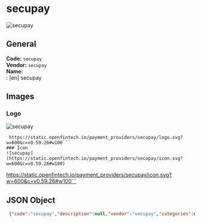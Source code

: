 # secupay 
![secupay](https://static.openfintech.io/payment_providers/secupay/logo.svg?w=600&c=v0.59.26#w100)  
## General 
**Code:** `secupay`  
**Vendor:** `secupay`  
**Name:**  
:	[en] secupay  
## Images 
### Logo 
![secupay](https://static.openfintech.io/payment_providers/secupay/logo.svg?w=600&c=v0.59.26#w100)  
```
 https://static.openfintech.io/payment_providers/secupay/logo.svg?w=600&c=v0.59.26#w100```  
### Icon 
![secupay](https://static.openfintech.io/payment_providers/secupay/icon.svg?w=600&c=v0.59.26#w100)  
```
 https://static.openfintech.io/payment_providers/secupay/icon.svg?w=600&c=v0.59.26#w100```  
## JSON Object 
```json
 {"code":"secupay","description":null,"vendor":"secupay","categories":null,"countries":null,"payment_method":null,"payout_method":null,"metadata":{"about_payments_code":"secupay"},"name":{"en":"secupay"}}```  
